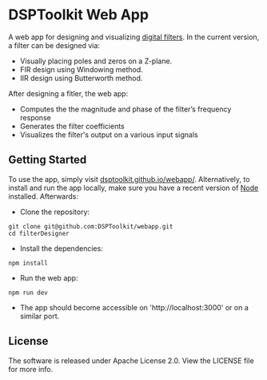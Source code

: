 # DSPToolkit Web App
A web app for designing and visualizing [digital filters](https://en.wikipedia.org/wiki/Digital_filter).
In the current version, a filter can be designed via:
- Visually placing poles and zeros on a Z-plane.
- FIR design using Windowing method.
- IIR design using Butterworth method.

After designing a fitler, the web app:
- Computes the the magnitude and phase of the filter’s frequency response
- Generates the filter coefficients
- Visualizes the filter's output on a various input signals

## Getting Started
To use the app, simply visit [dsptoolkit.github.io/webapp/](dsptoolkit.github.io/webapp/).
Alternatively, to install and run the app locally, make sure you have a recent version of [Node](https://nodejs.org/en) installed.
Afterwards:

- Clone the repository:
```shell
git clone git@github.com:DSPToolkit/webapp.git
cd filterDesigner
```
- Install the dependencies:
```shell
npm install
```
- Run the web app:
```shell
npm run dev
```
- The app should become accessible on 'http://localhost:3000' or on a similar port.

<!-- ## Demo
The following video shows the design of a low-pass filter:
![](https://raw.githubusercontent.com/alavifazel/demo/refs/heads/main/animation-smaller.gif) -->

## License
The software is released under Apache License 2.0. View the LICENSE file for more info.
